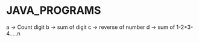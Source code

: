 # JAVA_PROGRAMS

a -> Count digit
b ->  sum of digit
c -> reverse of number
d ->  sum of 1-2+3-4.....n
